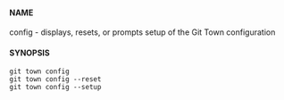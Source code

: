 #### NAME

config - displays, resets, or prompts setup of the Git Town configuration

#### SYNOPSIS

```
git town config
git town config --reset
git town config --setup
```
